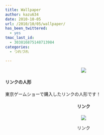 ```yaml
---
title: Wallpaper
author: kazu634
date: 2010-10-05
url: /2010/10/05/wallpaper/
has_been_twittered:
  - yes
tmac_last_id:
  - 303816875148713984
categories:
  - つれづれ

---
```

<div class="pp_items">
<div class="pp_item" align="center">
<img src="http://static.pixelpipe.com/7c3d308f-68b6-49b8-bb63-2feede0482b6_b.jpg" style="max-width: 100%;" />
</div>
  
<div class="pp_item" align="left">
<h4 class="pp_title">
      リンクの人形
</h4>
    
<p>
      東京ゲームショーで購入したリンクの人形です！
</p>
</div>
  
<div class="pp_item" align="center">
<h4 class="pp_title">
      リンク
</h4>
    
<p>
<img src="http://static.pixelpipe.com/f9a89d97-0d5f-47fc-ae4c-be35cb0d1bc7_b.jpg" style="max-width: 100%;" /> 
      
<p>
        リンク
</p></div> </div>